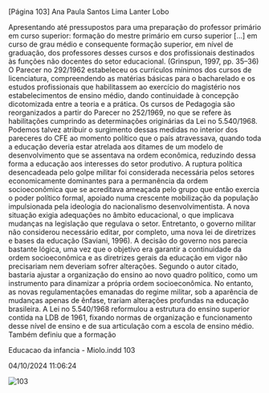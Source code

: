 [Página 103]
Ana Paula Santos Lima Lanter Lobo

Apresentando até pressupostos para uma preparação do
professor primário em curso superior: formação do mestre
primário em curso superior […] em curso de grau médio e
consequente formação superior, em nível de graduação,
dos professores desses cursos e dos profissionais destinados
às funções não docentes do setor educacional.
(Grinspun, 1997, pp. 35–36)
O Parecer no 292/1962 estabeleceu os currículos mínimos dos
cursos de licenciatura, compreendendo as matérias básicas para o
bacharelado e os estudos profissionais que habilitassem ao exercício
do magistério nos estabelecimentos de ensino médio, dando continuidade à concepção dicotomizada entre a teoria e a prática.
Os cursos de Pedagogia são reorganizados a partir do Parecer no
252/1969, no que se refere às habilitações cumprindo as determinações originárias da Lei no 5.540/1968. Podemos talvez atribuir o surgimento dessas medidas no interior dos pareceres do CFE ao momento
político que o país atravessava, quando toda a educação deveria estar
atrelada aos ditames de um modelo de desenvolvimento que se assentava na ordem econômica, reduzindo dessa forma a educação aos
interesses do setor produtivo.
A ruptura política desencadeada pelo golpe militar foi considerada
necessária pelos setores economicamente dominantes para a permanência da ordem socioeconômica que se acreditava ameaçada pelo
grupo que então exercia o poder político formal, apoiado numa crescente mobilização da população impulsionada pela ideologia do nacionalismo desenvolvimentista. A nova situação exigia adequações no
âmbito educacional, o que implicava mudanças na legislação que regulava o setor. Entretanto, o governo militar não considerou necessário
editar, por completo, uma nova lei de diretrizes e bases da educação
(Saviani, 1996). A decisão do governo nos parecia bastante lógica, uma
vez que o objetivo era garantir a continuidade da ordem socioeconômica e as diretrizes gerais da educação em vigor não precisariam nem
deveriam sofrer alterações. Segundo o autor citado, bastaria ajustar a
organização do ensino ao novo quadro político, como um instrumento
para dinamizar a própria ordem socioeconômica.
No entanto, as novas regulamentações emanadas do regime militar, sob a aparência de mudanças apenas de ênfase, trariam alterações profundas na educação brasileira. A Lei no 5.540/1968 reformulou
a estrutura do ensino superior contida na LDB de 1961, fixando normas
de organização e funcionamento desse nível de ensino e de sua articulação com a escola de ensino médio. Também definiu que a formação


Educacao da infancia - Miolo.indd 103

04/10/2024 11:06:24

![103](./img/page_103-01.jpg)
